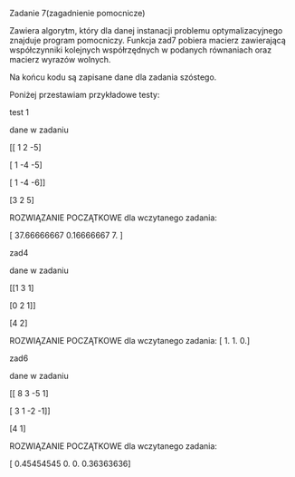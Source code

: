Zadanie 7(zagadnienie pomocnicze)

Zawiera algorytm, który dla danej instanacji problemu optymalizacyjnego znajduje program pomocniczy.
Funkcja zad7 pobiera macierz zawierającą współczynniki kolejnych współrzędnych w podanych równaniach oraz macierz wyrazów wolnych.

Na końcu kodu są zapisane dane dla zadania szóstego.

Poniżej przestawiam przykładowe testy:


test 1

dane w zadaniu

[[ 1  2 -5]

 [ 1 -4 -5]
 
 [ 1 -4 -6]]
 
[3 2 5]

ROZWIĄZANIE POCZĄTKOWE dla wczytanego zadania:

[ 37.66666667   0.16666667   7.        ]


zad4

dane w zadaniu

[[1 3 1]

 [0 2 1]]
 
[4 2]

ROZWIĄZANIE POCZĄTKOWE dla wczytanego zadania:
[ 1.  1.  0.]




zad6

dane w zadaniu

[[ 8  3 -5  1]

 [ 3  1 -2 -1]]
 
[4 1]

ROZWIĄZANIE POCZĄTKOWE dla wczytanego zadania:

[ 0.45454545  0.          0.          0.36363636]
